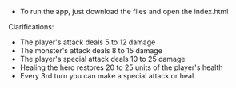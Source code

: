 - To run the app, just download the files and open the index.html


Clarifications:

- The player's attack deals 5 to 12 damage
- The monster's attack deals 8 to 15 damage 
- The player's special attack deals 10 to 25 damage 
- Healing the hero restores 20 to 25 units of the player's health
- Every 3rd turn you can make a special attack or heal

